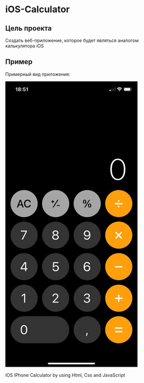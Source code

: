 # iOS-Calculator
## Цель проекта
Создать веб-приложение, которое будет являться аналогом калькулятора iOS

## Пример
Примерный вид приложения:

![Image alt](https://github.com/SunshineIV/iOS-Calculator/raw/main/example.jpg)

 IOS IPhone Calculator by using Html, Css and JavaScript 
